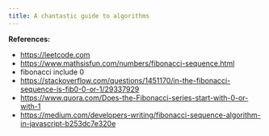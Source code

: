 ```yaml
---
title: A chantastic guide to algorithms
---
```


**References:**

- https://leetcode.com
- https://www.mathsisfun.com/numbers/fibonacci-sequence.html
- fibonacci include 0
- https://stackoverflow.com/questions/1451170/in-the-fibonacci-sequence-is-fib0-0-or-1/29337929
- https://www.quora.com/Does-the-Fibonacci-series-start-with-0-or-with-1
- https://medium.com/developers-writing/fibonacci-sequence-algorithm-in-javascript-b253dc7e320e
